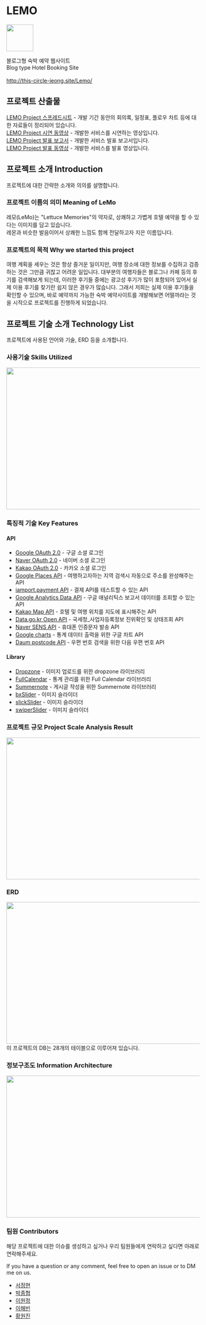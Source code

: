 # LEMO

<img src="https://user-images.githubusercontent.com/111489860/235365625-ed717f1e-3bce-4e95-a261-7b1b296af02f.png" width="auto" height="70">

블로그형 숙박 예약 웹사이트<br/>
Blog type Hotel Booking Site<br/>
<br/>
http://this-circle-jeong.site/Lemo/

## 프로젝트 산출물

[LEMO Project 스프레드시트](https://docs.google.com/spreadsheets/d/1g1_pXSo88nbbJbCdhzgQ4fqB4OPCF-Uaa3gWi8o0Ogw/edit#gid=0) - 개발 기간 동안의 회의록, 일정표, 플로우 차트 등에 대한 자료들이 정리되어 있습니다.<br/>
[LEMO Project 시연 동영상](https://www.youtube.com/watch?v=XYvLcc3jkvs&list=PL1mzjfr5p2obtALJpcc-zskZDSRy-Me9-) - 개발한 서비스를 시연하는 영상입니다.<br/>
[LEMO Project 발표 보고서](https://drive.google.com/file/d/1iTTPmrzW-q9KYpinDU13fGIp2rzyxq5X/view?usp=sharing) - 개발한 서비스 발표 보고서입니다.<br/>
[LEMO Project 발표 동영상](https://www.youtube.com/@Lemo-ev8cg/playlists) - 개발한 서비스를 발표 영상입니다.

## 프로젝트 소개 Introduction

프로젝트에 대한 간략한 소개와 의의를 설명합니다.

### 프로젝트 이름의 의미 Meaning of LeMo

레모(LeMo)는 "Lettuce Memories"의 약자로, 상쾌하고 가볍게 호텔 예약을 할 수 있다는 이미지를 담고 있습니다.</br>
레몬과 비슷한 발음이어서 상쾌한 느낌도 함께 전달하고자 지은 이름입니다.

### 프로젝트의 목적 Why we started this project

여행 계획을 세우는 것은 항상 즐거운 일이지만, 여행 장소에 대한 정보를 수집하고 검증하는 것은 그만큼 귀찮고 어려운 일입니다. 대부분의 여행자들은 블로그나 카페 등의 후기를 검색해보게 되는데, 이러한 후기들 중에는 광고성 후기가 많이 포함되어 있어서 실제 이용 후기를 찾기란 쉽지 않은 경우가 많습니다. 그래서 저희는 실제 이용 후기들을 확인할 수 있으며, 바로 예약까지 가능한 숙박 예약사이트를 개발해보면 어떨까라는 것을 시작으로 프로젝트를 진행하게 되었습니다.

## 프로젝트 기술 소개 Technology List

프로젝트에 사용된 언어와 기술, ERD 등을 소개합니다.

### 사용기술 Skills Utilized

<img src="https://user-images.githubusercontent.com/111489860/235429742-04497c3b-8a4b-4005-9a29-4df8f167fc8f.png"  width="700" height="370">

### 특징적 기술 Key Features

#### API

- [Google OAuth 2.0](https://developers.google.com/identity/protocols/oauth2) - 구글 소셜 로그인
- [Naver OAuth 2.0](https://developers.naver.com/docs/login/api/api.md) - 네이버 소셜 로그인
- [Kakao OAuth 2.0](https://developers.kakao.com/docs/latest/ko/kakaologin/rest-api) - 카카오 소셜 로그인
- [Google Places API](https://developers.google.com/maps/documentation/places/web-service/overview) - 여행하고자하는 지역 검색시 자동으로 주소를 완성해주는 API
- [iamport.payment API](https://api.iamport.kr/) - 결제 API를 테스트할 수 있는 API
- [Google Analytics Data API](https://developers.google.com/analytics/devguides/reporting/data/v1?hl=en) - 구글 애널리틱스 보고서 데이터를 조회할 수 있는 API
- [Kakao Map API](https://apis.map.kakao.com/web/documentation/) - 호텔 및 여행 위치를 지도에 표시해주는 API
- [Data.go.kr Open API](https://www.data.go.kr/data/15081808/openapi.do) - 국세청\_사업자등록정보 진위확인 및 상태조회 API
- [Naver SENS API](https://api.ncloud-docs.com/docs/ai-application-service-sens-smsv2) - 휴대폰 인증문자 발송 API
- [Google charts](https://developers.google.com/chart?hl=ko) - 통계 데이터 출력을 위한 구글 차트 API
- [Daum postcode API](https://postcode.map.daum.net/guide) - 우편 번호 검색을 위한 다음 우편 번호 API

#### Library

- [Dropzone](https://www.dropzone.dev/) - 이미지 업로드를 위한 dropzone 라이브러리
- [FullCalendar](https://fullcalendar.io/docs) - 통계 관리를 위한 Full Calendar 라이브러리
- [Summernote](https://summernote.org/) - 게시글 작성을 위한 Summernote 라이브러리
- [bxSlider](https://bxslider.com/) - 이미지 슬라이더
- [slickSlider](https://kenwheeler.github.io/slick/) - 이미지 슬라이더
- [swiperSlider](https://swiperjs.com/) - 이미지 슬라이더

### 프로젝트 규모 Project Scale Analysis Result

<img src="https://user-images.githubusercontent.com/111489860/235433600-4386bc58-11b5-45fe-8930-02e2efc4ec51.PNG"  width="700" height="370">

### ERD

<img src="https://user-images.githubusercontent.com/111489860/235360856-a1b334c3-2f4d-46f8-b773-19782486cc04.png"  width="700" height="370">
이 프로젝트의 DB는 28개의 테이블으로 이루어져 있습니다.

### 정보구조도 Information Architecture

<img src="https://user-images.githubusercontent.com/111489860/235429656-7fa358d6-661e-4ece-99b8-62128ca91b40.PNG"  width="700" height="370">

### 팀원 Contributors

해당 프로젝트에 대한 이슈를 생성하고 싶거나 우리 팀원들에게 연락하고 싶다면 아래로 연락해주세요.

If you have a question or any comment, feel free to open an issue or to DM me on us.

- [서정현](https://github.com/ooo3345sjh)
- [박종협](https://github.com/lazca2080)
- [이원정](https://github.com/Yiwonjeong)
- [이해빈](https://github.com/094haley)
- [황원진](https://github.com/hwangwonjin)
